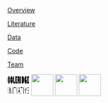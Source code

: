 [Overview](about.md)

[Literature](literature.md)

[Data](data.md)

[Code](code.md)

[Team](team.md)

<img src="https://raw.githubusercontent.com/open-source-software-project/open-source-software-project/gh-pages/images/logo.png"  width="50" height="50" />
<img src="https://rawgit.com/open-source-software-project/open-source-software-project/blob/gh-pages/images/Github_logo.png" width="50" height="50" />
<img src="https://raw.githubusercontent.com/open-source-software-project/open-source-software-project/blob/3b65ae496de6ef713168ef83278effabc9709c08/images/Github_logo.png" width="50" height="50" />
<img src="https://raw.githubusercontent.com/open-source-software-project/open-source-software-project/blob/gh-pages/images/Scholia_logo.png" width="50" height="50" />
